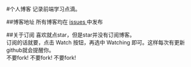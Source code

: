 
#个人博客
记录前端学习点滴。 

##博客地址
所有博客均在 [issues ](https://github.com/shenjun1992722/blog/issues)中发布

##关于订阅
喜欢就点star，但是star并没有订阅博客。<br/>
订阅的话就要，点击 Watch 按钮，再选中 Watching 即可。这样每次有更新github就会提醒你。<br/>
不要fork! 不要fork! 不要fork!
